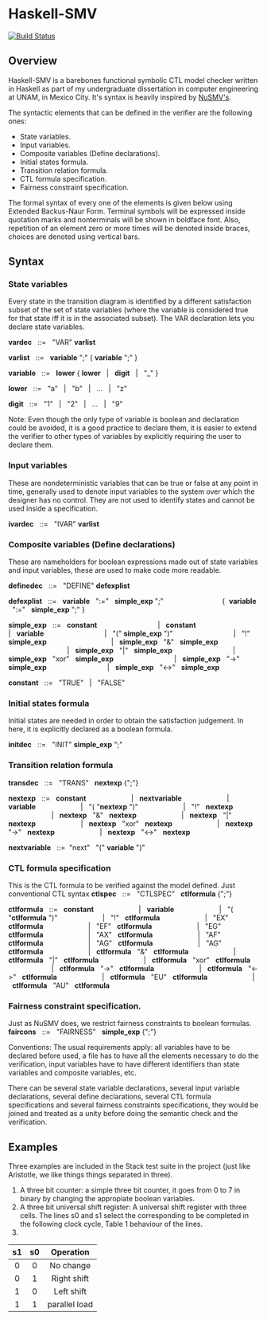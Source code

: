 # Haskell-SMV

[![Build Status](https://travis-ci.com/javierdiegof/SMV-Haskell.svg?branch=master)](https://travis-ci.org/joemccann/dillinger)

## Overview
Haskell-SMV is a barebones functional symbolic CTL model checker written in Haskell as part of my undergraduate dissertation in computer engineering at UNAM, in Mexico City. It's syntax is heavily inspired by [NuSMV's](http://nusmv.fbk.eu/NuSMV/userman/v26/nusmv.pdf "NuSMV 2.6 User Manual"). 

The syntactic elements that can be defined in the verifier are the following ones:
  - State variables.
  - Input variables. 
  - Composite variables (Define declarations).
  - Initial states formula.
  - Transition relation formula. 
  - CTL formula specification. 
  - Fairness constraint specification.

The formal syntax of every one of the elements is given below using Extended Backus-Naur Form. Terminal symbols will be expressed inside quotation marks and nonterminals will be shown in boldface font. Also, repetition of an element zero or more times will be denoted inside braces, choices are denoted using vertical bars.

## Syntax

### State variables
Every state in the transition diagram is identified by a different satisfaction subset of the set of state variables (where the variable is considered true for that state iff it is in the associated subset). The VAR declaration lets you declare state variables.

**vardec** &nbsp; ::= &nbsp; "VAR" **varlist**

**varlist** &nbsp; ::= &nbsp; **variable** ";" { **variable** ";" }

**variable** &nbsp; ::= &nbsp; **lower** { **lower** &nbsp; | &nbsp; **digit** &nbsp; | &nbsp; "_" }

**lower** &nbsp; ::= &nbsp; "a" &nbsp; | &nbsp; "b" &nbsp; | &nbsp; ... &nbsp; | &nbsp; "z"

**digit** &nbsp; ::= &nbsp; "1" &nbsp; | &nbsp; "2" &nbsp; | &nbsp; ... &nbsp; | &nbsp; "9"

Note: Even though the only type of variable is boolean and declaration could be avoided, it is a good practice to declare them, it is easier to extend the verifier to other types of variables by explicitly requiring the user to declare them.

### Input variables
These are nondeterministic variables that can be true or false at any point in time, generally used to denote input variables to the system over which the designer has no control. They are not used to identify states and cannot be used inside a specification.

**ivardec** &nbsp; ::= &nbsp; "IVAR" **varlist**

### Composite variables (Define declarations)
These are nameholders for boolean expressions made out of state variables and input variables, these are used to make code more readable.

**definedec** &nbsp; ::= &nbsp; "DEFINE" **defexplist**

**defexplist** &nbsp; ::= &nbsp; **variable** &nbsp; ":=" &nbsp; **simple_exp** ";"
 &nbsp;&nbsp;&nbsp;&nbsp;&nbsp;&nbsp;&nbsp;&nbsp;&nbsp;&nbsp;&nbsp;&nbsp;&nbsp;&nbsp;&nbsp;&nbsp;&nbsp;&nbsp;&nbsp;&nbsp;&nbsp;&nbsp;&nbsp;&nbsp;&nbsp;&nbsp;&nbsp;&nbsp;&nbsp;{&nbsp; **variable** &nbsp; ":=" &nbsp; **simple_exp** ";"&nbsp;}

**simple_exp** &nbsp; ::= &nbsp; **constant**
&nbsp;&nbsp;&nbsp;&nbsp;&nbsp;&nbsp;&nbsp;&nbsp;&nbsp;&nbsp;&nbsp;&nbsp;&nbsp;&nbsp;&nbsp;&nbsp;&nbsp;&nbsp;&nbsp;&nbsp;&nbsp;&nbsp;&nbsp;&nbsp;&nbsp;&nbsp;&nbsp;&nbsp;&nbsp; | &nbsp; **constant**
&nbsp;&nbsp;&nbsp;&nbsp;&nbsp;&nbsp;&nbsp;&nbsp;&nbsp;&nbsp;&nbsp;&nbsp;&nbsp;&nbsp;&nbsp;&nbsp;&nbsp;&nbsp;&nbsp;&nbsp;&nbsp;&nbsp;&nbsp;&nbsp;&nbsp;&nbsp;&nbsp;&nbsp;&nbsp; | &nbsp; **variable**
&nbsp;&nbsp;&nbsp;&nbsp;&nbsp;&nbsp;&nbsp;&nbsp;&nbsp;&nbsp;&nbsp;&nbsp;&nbsp;&nbsp;&nbsp;&nbsp;&nbsp;&nbsp;&nbsp;&nbsp;&nbsp;&nbsp;&nbsp;&nbsp;&nbsp;&nbsp;&nbsp;&nbsp;&nbsp; | &nbsp; "(" **simple_exp** ")"
&nbsp;&nbsp;&nbsp;&nbsp;&nbsp;&nbsp;&nbsp;&nbsp;&nbsp;&nbsp;&nbsp;&nbsp;&nbsp;&nbsp;&nbsp;&nbsp;&nbsp;&nbsp;&nbsp;&nbsp;&nbsp;&nbsp;&nbsp;&nbsp;&nbsp;&nbsp;&nbsp;&nbsp;&nbsp; | &nbsp; "!" &nbsp; **simple_exp** &nbsp; 
&nbsp;&nbsp;&nbsp;&nbsp;&nbsp;&nbsp;&nbsp;&nbsp;&nbsp;&nbsp;&nbsp;&nbsp;&nbsp;&nbsp;&nbsp;&nbsp;&nbsp;&nbsp;&nbsp;&nbsp;&nbsp;&nbsp;&nbsp;&nbsp;&nbsp;&nbsp;&nbsp;&nbsp;&nbsp; | &nbsp; **simple_exp** &nbsp; "&" &nbsp; **simple_exp**
&nbsp;&nbsp;&nbsp;&nbsp;&nbsp;&nbsp;&nbsp;&nbsp;&nbsp;&nbsp;&nbsp;&nbsp;&nbsp;&nbsp;&nbsp;&nbsp;&nbsp;&nbsp;&nbsp;&nbsp;&nbsp;&nbsp;&nbsp;&nbsp;&nbsp;&nbsp;&nbsp;&nbsp;&nbsp; | &nbsp; **simple_exp** &nbsp; "|" &nbsp; **simple_exp**
&nbsp;&nbsp;&nbsp;&nbsp;&nbsp;&nbsp;&nbsp;&nbsp;&nbsp;&nbsp;&nbsp;&nbsp;&nbsp;&nbsp;&nbsp;&nbsp;&nbsp;&nbsp;&nbsp;&nbsp;&nbsp;&nbsp;&nbsp;&nbsp;&nbsp;&nbsp;&nbsp;&nbsp;&nbsp; | &nbsp; **simple_exp** &nbsp; "xor" &nbsp; **simple_exp**
&nbsp;&nbsp;&nbsp;&nbsp;&nbsp;&nbsp;&nbsp;&nbsp;&nbsp;&nbsp;&nbsp;&nbsp;&nbsp;&nbsp;&nbsp;&nbsp;&nbsp;&nbsp;&nbsp;&nbsp;&nbsp;&nbsp;&nbsp;&nbsp;&nbsp;&nbsp;&nbsp;&nbsp;&nbsp; | &nbsp; **simple_exp** &nbsp; "->" &nbsp; **simple_exp**
&nbsp;&nbsp;&nbsp;&nbsp;&nbsp;&nbsp;&nbsp;&nbsp;&nbsp;&nbsp;&nbsp;&nbsp;&nbsp;&nbsp;&nbsp;&nbsp;&nbsp;&nbsp;&nbsp;&nbsp;&nbsp;&nbsp;&nbsp;&nbsp;&nbsp;&nbsp;&nbsp;&nbsp;&nbsp; | &nbsp; **simple_exp** &nbsp; "<->" &nbsp; **simple_exp**

**constant** &nbsp; ::= &nbsp; "TRUE" &nbsp; | &nbsp; "FALSE" &nbsp;

### Initial states formula
Initial states are needed in order to obtain the satisfaction judgement. In here, it is explicitly declared as a boolean formula. 

**initdec** &nbsp; ::= &nbsp; "INIT" **simple_exp** ";"

### Transition relation formula
**transdec** &nbsp; ::= &nbsp; "TRANS" &nbsp; **nextexp** {";"}

**nextexp**  &nbsp; ::= &nbsp; **constant**
&nbsp;&nbsp;&nbsp;&nbsp;&nbsp;&nbsp;&nbsp;&nbsp;&nbsp;&nbsp;&nbsp;&nbsp;&nbsp;&nbsp;&nbsp;&nbsp;&nbsp;&nbsp;&nbsp;&nbsp;&nbsp;&nbsp;| &nbsp; **nextvariable**
&nbsp;&nbsp;&nbsp;&nbsp;&nbsp;&nbsp;&nbsp;&nbsp;&nbsp;&nbsp;&nbsp;&nbsp;&nbsp;&nbsp;&nbsp;&nbsp;&nbsp;&nbsp;&nbsp;&nbsp;&nbsp;&nbsp;| &nbsp; **variable**
&nbsp;&nbsp;&nbsp;&nbsp;&nbsp;&nbsp;&nbsp;&nbsp;&nbsp;&nbsp;&nbsp;&nbsp;&nbsp;&nbsp;&nbsp;&nbsp;&nbsp;&nbsp;&nbsp;&nbsp;&nbsp;&nbsp;| &nbsp; "( "**nextexp** ")"
&nbsp;&nbsp;&nbsp;&nbsp;&nbsp;&nbsp;&nbsp;&nbsp;&nbsp;&nbsp;&nbsp;&nbsp;&nbsp;&nbsp;&nbsp;&nbsp;&nbsp;&nbsp;&nbsp;&nbsp;&nbsp;&nbsp;| &nbsp; "!" &nbsp; **nextexp** 
&nbsp;&nbsp;&nbsp;&nbsp;&nbsp;&nbsp;&nbsp;&nbsp;&nbsp;&nbsp;&nbsp;&nbsp;&nbsp;&nbsp;&nbsp;&nbsp;&nbsp;&nbsp;&nbsp;&nbsp;&nbsp; | &nbsp; **nextexp** &nbsp; "&" &nbsp; **nextexp**
&nbsp;&nbsp;&nbsp;&nbsp;&nbsp;&nbsp;&nbsp;&nbsp;&nbsp;&nbsp;&nbsp;&nbsp;&nbsp;&nbsp;&nbsp;&nbsp;&nbsp;&nbsp;&nbsp;&nbsp;&nbsp; | &nbsp; **nextexp** &nbsp; "|" &nbsp; **nextexp**
&nbsp;&nbsp;&nbsp;&nbsp;&nbsp;&nbsp;&nbsp;&nbsp;&nbsp;&nbsp;&nbsp;&nbsp;&nbsp;&nbsp;&nbsp;&nbsp;&nbsp;&nbsp;&nbsp;&nbsp;&nbsp; | &nbsp; **nextexp** &nbsp; "xor" &nbsp; **nextexp**
&nbsp;&nbsp;&nbsp;&nbsp;&nbsp;&nbsp;&nbsp;&nbsp;&nbsp;&nbsp;&nbsp;&nbsp;&nbsp;&nbsp;&nbsp;&nbsp;&nbsp;&nbsp;&nbsp;&nbsp;&nbsp; | &nbsp; **nextexp** &nbsp; "->" &nbsp; **nextexp**
&nbsp;&nbsp;&nbsp;&nbsp;&nbsp;&nbsp;&nbsp;&nbsp;&nbsp;&nbsp;&nbsp;&nbsp;&nbsp;&nbsp;&nbsp;&nbsp;&nbsp;&nbsp;&nbsp;&nbsp;&nbsp; | &nbsp; **nextexp** &nbsp; "<->" &nbsp; **nextexp**

**nextvariable**  &nbsp; ::=&nbsp; "next" &nbsp;  "(" **variable** ")"

### CTL formula specification
This is the CTL formula to be verified against the model defined. Just conventional CTL syntax
**ctlspec** &nbsp; ::= &nbsp; "CTLSPEC" &nbsp; **ctlformula** {";"}

**ctlformula**  &nbsp; ::= &nbsp; **constant**
&nbsp;&nbsp;&nbsp;&nbsp;&nbsp;&nbsp;&nbsp;&nbsp;&nbsp;&nbsp;&nbsp;&nbsp;&nbsp;&nbsp;&nbsp;&nbsp;&nbsp;&nbsp;&nbsp;&nbsp;&nbsp;&nbsp;| &nbsp; **variable**
&nbsp;&nbsp;&nbsp;&nbsp;&nbsp;&nbsp;&nbsp;&nbsp;&nbsp;&nbsp;&nbsp;&nbsp;&nbsp;&nbsp;&nbsp;&nbsp;&nbsp;&nbsp;&nbsp;&nbsp;&nbsp;&nbsp;| &nbsp; "( "**ctlformula** ")"
&nbsp;&nbsp;&nbsp;&nbsp;&nbsp;&nbsp;&nbsp;&nbsp;&nbsp;&nbsp;&nbsp;&nbsp;&nbsp;&nbsp;&nbsp;&nbsp;&nbsp;&nbsp;&nbsp;&nbsp;&nbsp;&nbsp;| &nbsp; "!" &nbsp; **ctlformula** 
&nbsp;&nbsp;&nbsp;&nbsp;&nbsp;&nbsp;&nbsp;&nbsp;&nbsp;&nbsp;&nbsp;&nbsp;&nbsp;&nbsp;&nbsp;&nbsp;&nbsp;&nbsp;&nbsp;&nbsp;&nbsp;&nbsp;| &nbsp; "EX" &nbsp; **ctlformula** 
&nbsp;&nbsp;&nbsp;&nbsp;&nbsp;&nbsp;&nbsp;&nbsp;&nbsp;&nbsp;&nbsp;&nbsp;&nbsp;&nbsp;&nbsp;&nbsp;&nbsp;&nbsp;&nbsp;&nbsp;&nbsp;&nbsp;| &nbsp; "EF" &nbsp; **ctlformula** 
&nbsp;&nbsp;&nbsp;&nbsp;&nbsp;&nbsp;&nbsp;&nbsp;&nbsp;&nbsp;&nbsp;&nbsp;&nbsp;&nbsp;&nbsp;&nbsp;&nbsp;&nbsp;&nbsp;&nbsp;&nbsp;&nbsp;| &nbsp; "EG" &nbsp; **ctlformula** 
&nbsp;&nbsp;&nbsp;&nbsp;&nbsp;&nbsp;&nbsp;&nbsp;&nbsp;&nbsp;&nbsp;&nbsp;&nbsp;&nbsp;&nbsp;&nbsp;&nbsp;&nbsp;&nbsp;&nbsp;&nbsp;&nbsp;| &nbsp; "AX" &nbsp; **ctlformula** 
&nbsp;&nbsp;&nbsp;&nbsp;&nbsp;&nbsp;&nbsp;&nbsp;&nbsp;&nbsp;&nbsp;&nbsp;&nbsp;&nbsp;&nbsp;&nbsp;&nbsp;&nbsp;&nbsp;&nbsp;&nbsp;&nbsp;| &nbsp; "AF" &nbsp; **ctlformula** 
&nbsp;&nbsp;&nbsp;&nbsp;&nbsp;&nbsp;&nbsp;&nbsp;&nbsp;&nbsp;&nbsp;&nbsp;&nbsp;&nbsp;&nbsp;&nbsp;&nbsp;&nbsp;&nbsp;&nbsp;&nbsp;&nbsp;| &nbsp; "AG" &nbsp; **ctlformula** 
&nbsp;&nbsp;&nbsp;&nbsp;&nbsp;&nbsp;&nbsp;&nbsp;&nbsp;&nbsp;&nbsp;&nbsp;&nbsp;&nbsp;&nbsp;&nbsp;&nbsp;&nbsp;&nbsp;&nbsp;&nbsp;&nbsp;| &nbsp; "AG" &nbsp; **ctlformula** 
&nbsp;&nbsp;&nbsp;&nbsp;&nbsp;&nbsp;&nbsp;&nbsp;&nbsp;&nbsp;&nbsp;&nbsp;&nbsp;&nbsp;&nbsp;&nbsp;&nbsp;&nbsp;&nbsp;&nbsp;&nbsp; | &nbsp; **ctlformula** &nbsp; "&" &nbsp; **ctlformula**
&nbsp;&nbsp;&nbsp;&nbsp;&nbsp;&nbsp;&nbsp;&nbsp;&nbsp;&nbsp;&nbsp;&nbsp;&nbsp;&nbsp;&nbsp;&nbsp;&nbsp;&nbsp;&nbsp;&nbsp;&nbsp; | &nbsp; **ctlformula** &nbsp; "|" &nbsp; **ctlformula**
&nbsp;&nbsp;&nbsp;&nbsp;&nbsp;&nbsp;&nbsp;&nbsp;&nbsp;&nbsp;&nbsp;&nbsp;&nbsp;&nbsp;&nbsp;&nbsp;&nbsp;&nbsp;&nbsp;&nbsp;&nbsp; | &nbsp; **ctlformula** &nbsp; "xor" &nbsp; **ctlformula**
&nbsp;&nbsp;&nbsp;&nbsp;&nbsp;&nbsp;&nbsp;&nbsp;&nbsp;&nbsp;&nbsp;&nbsp;&nbsp;&nbsp;&nbsp;&nbsp;&nbsp;&nbsp;&nbsp;&nbsp;&nbsp; | &nbsp; **ctlformula** &nbsp; "->" &nbsp; **ctlformula**
&nbsp;&nbsp;&nbsp;&nbsp;&nbsp;&nbsp;&nbsp;&nbsp;&nbsp;&nbsp;&nbsp;&nbsp;&nbsp;&nbsp;&nbsp;&nbsp;&nbsp;&nbsp;&nbsp;&nbsp;&nbsp; | &nbsp; **ctlformula** &nbsp; "<->" &nbsp; **ctlformula**
&nbsp;&nbsp;&nbsp;&nbsp;&nbsp;&nbsp;&nbsp;&nbsp;&nbsp;&nbsp;&nbsp;&nbsp;&nbsp;&nbsp;&nbsp;&nbsp;&nbsp;&nbsp;&nbsp;&nbsp;&nbsp; | &nbsp; **ctlformula** &nbsp; "EU" &nbsp; **ctlformula**
&nbsp;&nbsp;&nbsp;&nbsp;&nbsp;&nbsp;&nbsp;&nbsp;&nbsp;&nbsp;&nbsp;&nbsp;&nbsp;&nbsp;&nbsp;&nbsp;&nbsp;&nbsp;&nbsp;&nbsp;&nbsp; | &nbsp; **ctlformula** &nbsp; "AU" &nbsp; **ctlformula**

### Fairness constraint specification.
Just as NuSMV does, we restrict fairness constraints to boolean formulas. 
**faircons** &nbsp; ::= &nbsp; "FAIRNESS" &nbsp; **simple_exp** {";"}

Conventions: The usual requirements apply: all variables have to be declared before used, a file has to have all the elements necessary to do the verification, input variables have to have different identifiers than state variables and composite variables, etc. 

There can be several state variable declarations, several input variable declarations, several define declarations, several CTL formula specifications and several fairness constraints specifications, they would be joined and treated as a unity before doing the semantic check and the verification.

## Examples
Three examples are included in the Stack test suite in the project (just like Aristotle, we like things things separated in three).
1. A three bit counter: a simple three bit counter, it goes from 0 to 7 in binary by changing the appropiate boolean variables. 
2. A three bit universal shift register: A universal shift register with three cells. The lines s0 and s1 select the corresponding to be completed in the following clock cycle, Table 1 behaviour of the lines.
3. 

| s1       | s0     | Operation        |
|:-------:|:-------:|:--------------:  |
| 0        | 0      | No change        |
| 0        | 1      |   Right shift    |
| 1        |    0   | Left shift       | 
| 1        | 1     |   parallel load  |





